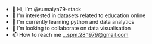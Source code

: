 - 👋 Hi, I’m @sumaiya79-stack
- 👀 I’m interested in datasets related to education online
- 🌱 I’m currently learning python and data analytics
- 💞️ I’m looking to collaborate on data visualisation
- 📫 How to reach me ...spm.28.1979@gmail.com

<!---
sumaiya79-stack/sumaiya79-stack is a ✨ special ✨ repository because its `README.md` (this file) appears on your GitHub profile.
You can click the Preview link to take a look at your changes.
--->
